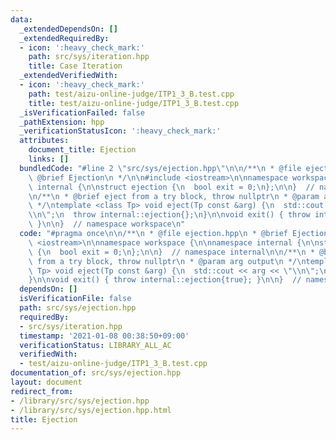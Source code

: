 ```yaml
---
data:
  _extendedDependsOn: []
  _extendedRequiredBy:
  - icon: ':heavy_check_mark:'
    path: src/sys/iteration.hpp
    title: Case Iteration
  _extendedVerifiedWith:
  - icon: ':heavy_check_mark:'
    path: test/aizu-online-judge/ITP1_3_B.test.cpp
    title: test/aizu-online-judge/ITP1_3_B.test.cpp
  _isVerificationFailed: false
  _pathExtension: hpp
  _verificationStatusIcon: ':heavy_check_mark:'
  attributes:
    document_title: Ejection
    links: []
  bundledCode: "#line 2 \"src/sys/ejection.hpp\"\n\n/**\n * @file ejection.hpp\n *\
    \ @brief Ejection\n */\n\n#include <iostream>\n\nnamespace workspace {\n\nnamespace\
    \ internal {\n\nstruct ejection {\n  bool exit = 0;\n};\n\n}  // namespace internal\n\
    \n/**\n * @brief eject from a try block, throw nullptr\n * @param arg output\n\
    \ */\ntemplate <class Tp> void eject(Tp const &arg) {\n  std::cout << arg << \"\
    \\n\";\n  throw internal::ejection{};\n}\n\nvoid exit() { throw internal::ejection{true};\
    \ }\n\n}  // namespace workspace\n"
  code: "#pragma once\n\n/**\n * @file ejection.hpp\n * @brief Ejection\n */\n\n#include\
    \ <iostream>\n\nnamespace workspace {\n\nnamespace internal {\n\nstruct ejection\
    \ {\n  bool exit = 0;\n};\n\n}  // namespace internal\n\n/**\n * @brief eject\
    \ from a try block, throw nullptr\n * @param arg output\n */\ntemplate <class\
    \ Tp> void eject(Tp const &arg) {\n  std::cout << arg << \"\\n\";\n  throw internal::ejection{};\n\
    }\n\nvoid exit() { throw internal::ejection{true}; }\n\n}  // namespace workspace\n"
  dependsOn: []
  isVerificationFile: false
  path: src/sys/ejection.hpp
  requiredBy:
  - src/sys/iteration.hpp
  timestamp: '2021-01-08 00:38:50+09:00'
  verificationStatus: LIBRARY_ALL_AC
  verifiedWith:
  - test/aizu-online-judge/ITP1_3_B.test.cpp
documentation_of: src/sys/ejection.hpp
layout: document
redirect_from:
- /library/src/sys/ejection.hpp
- /library/src/sys/ejection.hpp.html
title: Ejection
---
```

